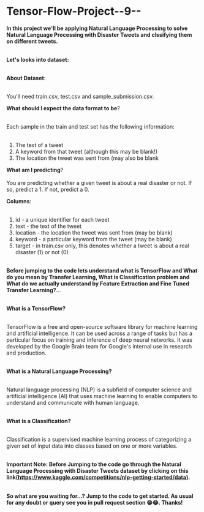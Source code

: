 # Tensor-Flow-Project--9--

<table>
  
**In this project we'll be applying Natural Language Processing to solve Natural Language Processing with Disaster Tweets and clssifying them on different tweets.** <br></br>

**Let's looks into dataset:** <br></br>

**About Dataset**: <br></br>

You'll need train.csv, test.csv and sample_submission.csv.

**What should I expect the data format to be**?<br></br>

Each sample in the train and test set has the following information:<br></br>

1. The text of a tweet<br>
2. A keyword from that tweet (although this may be blank!)<br>
3. The location the tweet was sent from (may also be blank<br>

**What am I predicting**?<br></br>
You are predicting whether a given tweet is about a real disaster or not. If so, predict a 1. If not, predict a 0.<br>

**Columns**: <br></br>
1. id - a unique identifier for each tweet<br>
2. text - the text of the tweet<br>
3. location - the location the tweet was sent from (may be blank)<br>
4. keyword - a particular keyword from the tweet (may be blank)<br>
5. target - in train.csv only, this denotes whether a tweet is about a real disaster (1) or not (0)<br></br>

**Before jumping to the code lets understand what is TensorFlow and What do you mean by Transfer Learning, What is Classification problem and What do we actually understand by Feature Extraction and Fine Tuned Transfer Learning?**...<br></br>

**What is a TensorFlow?** <br></br>

TensorFlow is a free and open-source software library for machine learning and artificial intelligence. It can be used across a range of tasks but has a particular focus on training and inference of deep neural networks. It was developed by the Google Brain team for Google's internal use in research and production. <br></br>

**What is a Natural Language Processing?** <br></br>

Natural language processing (NLP) is a subfield of computer science and artificial intelligence (AI) that uses machine learning to enable computers to understand and communicate with human language.  <br></br>

**What is a Classification?** <br></br>

Classification is a supervised machine learning process of categorizing a given set of input data into classes based on one or more variables. <br></br>

**Important Note: Before Jumping to the code go through the Natural Language Processing with Disaster Tweets dataset by clicking on this link(https://www.kaggle.com/competitions/nlp-getting-started/data).**

</table>

**So what are you waiting for...? Jump to the code to get started. As usual for any doubt or query see you in pull request section 😁😂. Thanks!**


